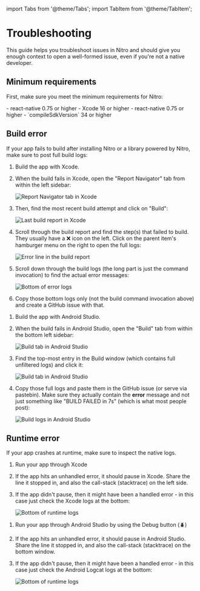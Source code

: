 ---
---

import Tabs from '@theme/Tabs';
import TabItem from '@theme/TabItem';

# Troubleshooting

This guide helps you troubleshoot issues in Nitro and should give you enough context to open a well-formed issue, even if you're not a native developer.

## Minimum requirements

First, make sure you meet the minimum requirements for Nitro:

<Tabs groupId="platform">
  <TabItem value="ios" label="iOS" default>
    - react-native 0.75 or higher
    - Xcode 16 or higher
  </TabItem>
  <TabItem value="android" label="Android">
    - react-native 0.75 or higher
    - `compileSdkVersion` 34 or higher
  </TabItem>
</Tabs>

## Build error

If your app fails to build after installing Nitro or a library powered by Nitro, make sure to post full build logs:

<Tabs groupId="platform">
  <TabItem value="ios" label="iOS" default>

  1. Build the app with Xcode.
  2. When the build fails in Xcode, open the "Report Navigator" tab from within the left sidebar:

      <img alt="Report Navigator tab in Xcode" src="/img/troubleshoot-xcode-1.png" />

  3. Then, find the most recent build attempt and click on "Build":

      <img alt="Last build report in Xcode" src="/img/troubleshoot-xcode-2.png" />

  4. Scroll through the build report and find the step(s) that failed to build. They usually have a ❌ icon on the left. Click on the parent item's hamburger menu on the right to open the full logs:

      <img alt="Error line in the build report" src="/img/troubleshoot-xcode-3.png" />

  5. Scroll down through the build logs (the long part is just the command invocation) to find the actual error messages:

      <img alt="Bottom of error logs" src="/img/troubleshoot-xcode-4.png" />

  6. Copy those bottom logs only (not the build command invocation above) and create a GitHub issue with that.

  </TabItem>
  <TabItem value="android" label="Android">

  1. Build the app with Android Studio.
  2. When the build fails in Android Studio, open the "Build" tab from within the bottom left sidebar:

      <img alt="Build tab in Android Studio" src="/img/troubleshoot-android-1.png" />

  3. Find the top-most entry in the Build window (which contains full unfiltered logs) and click it:

      <img alt="Build tab in Android Studio" src="/img/troubleshoot-android-2.png" />

  4. Copy those full logs and paste them in the GitHub issue (or serve via pastebin). Make sure they actually contain the **error** message and not just something like "BUILD FAILED in 7s" (which is what most people post):

      <img alt="Build logs in Android Studio" src="/img/troubleshoot-android-3.png" />

  </TabItem>
</Tabs>

## Runtime error

If your app crashes at runtime, make sure to inspect the native logs.

<Tabs groupId="platform">
  <TabItem value="ios" label="iOS" default>

  1. Run your app through Xcode
  2. If the app hits an unhandled error, it should pause in Xcode. Share the line it stopped in, and also the call-stack (stacktrace) on the left side.
  3. If the app didn't pause, then it might have been a handled error - in this case just check the Xcode logs at the bottom:

      <img alt="Bottom of runtime logs" src="/img/troubleshoot-xcode-logs.png" />

  </TabItem>
  <TabItem value="android" label="Android">

  1. Run your app through Android Studio by using the Debug button (🪲)
  2. If the app hits an unhandled error, it should pause in Android Studio. Share the line it stopped in, and also the call-stack (stacktrace) on the bottom window.
  3. If the app didn't pause, then it might have been a handled error - in this case just check the Android Logcat logs at the bottom:

      <img alt="Bottom of runtime logs" src="/img/troubleshoot-android-logs.png" />

  </TabItem>
</Tabs>
